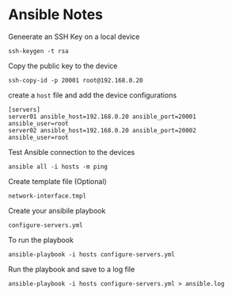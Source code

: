 # Ansible Notes

Geneerate an SSH Key on a local device

`ssh-keygen -t rsa`

Copy the public key to the device 

`ssh-copy-id -p 20001 root@192.168.0.20`

create a `host` file and add the device configurations
```
[servers]
server01 ansible_host=192.168.0.20 ansible_port=20001 ansible_user=root
server02 ansible_host=192.168.0.20 ansible_port=20002 ansible_user=root
```


Test Ansible connection to the devices

`ansible all -i hosts -m ping`

Create template file (Optional) 

`network-interface.tmpl`

Create your ansibile playbook

`configure-servers.yml`

To run the playbook

`ansible-playbook -i hosts configure-servers.yml`

Run the playbook and save to a log file

`ansible-playbook -i hosts configure-servers.yml > ansible.log`

